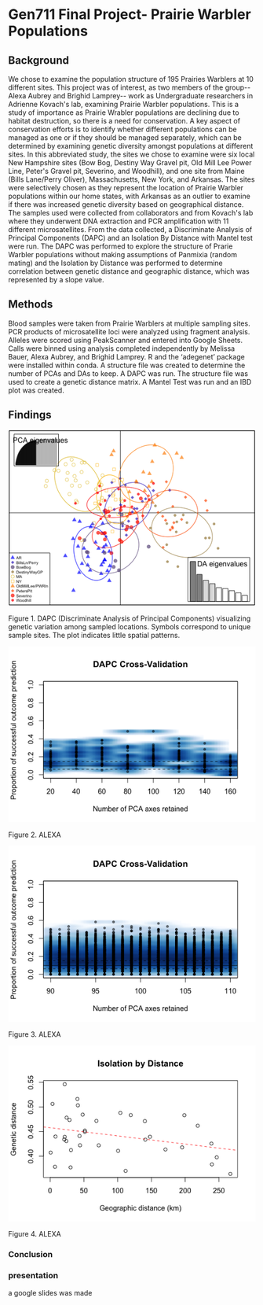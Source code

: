 # Gen711 Final Project- Prairie Warbler Populations
## Background
We chose to examine the population structure of 195 Prairies Warblers at 10 different sites. This project was of interest, as two members of the group-- Alexa Aubrey and Brighid Lamprey-- work as Undergraduate researchers in Adrienne Kovach's lab, examining Prairie Warbler populations. This is a study of importance as Prairie Wrabler populations are declining due to habitat destruction, so there is a need for conservation. A key aspect of conservation efforts is to identify whether different populations can be managed as one or if they should be managed separately, which can be determined by examining genetic diversity amongst populations at different sites. In this abbreviated study, the sites we chose to examine were six local New Hampshire sites (Bow Bog, Destiny Way Gravel pit, Old Mill Lee Power Line, Peter's Gravel pit, Severino, and Woodhill), and one site from Maine (Bills Lane/Perry Oliver), Massachusetts, New York, and Arkansas. The sites were selectively chosen as they represent the location of Prairie Warbler populations within our home states, with Arkansas as an outlier to examine if there was increased genetic diversity based on geographical distance. The samples used were collected from collaborators and from Kovach's lab where they underwent DNA extraction and PCR amplification with 11 different microsatellites. From the data collected, a Discriminate Analysis of Principal Components (DAPC) and an Isolation By Distance with Mantel test were run. The DAPC was performed to explore the structure of Prarie Warbler populations without making assumptions of Panmixia (random mating) and the Isolation by Distance was performed to determine correlation between genetic distance and geographic distance, which was represented by a slope value.

## Methods
Blood samples were taken from Prairie Warblers at multiple sampling sites. PCR products of microsatellite loci were analyzed using fragment analysis. Alleles were scored using PeakScanner​ and entered into Google Sheets. Calls were binned using analysis completed independently by Melissa Bauer, Alexa Aubrey, and Brighid Lamprey. R and the ‘adegenet’ package were installed within conda. A structure file was created to determine the number of PCAs and DAs to keep. A DAPC was run. The structure file was used to create a genetic distance matrix. A Mantel Test was run and an IBD plot was created.


## Findings
![plot](figures/PRAW_DAPC_Final.png) 

Figure 1. DAPC (Discriminate Analysis of Principal Components) visualizing genetic variation among sampled locations. Symbols correspond to unique sample sites. The plot indicates little spatial patterns.


![plot](figures/DAPC_Cross_Validation.png)

Figure 2. ALEXA

![plot](figures/DAPC_Cross_Validation_2.png)

Figure 3. ALEXA


![plot](figures/IBD_Plot_PRAW.png)

Figure 4. ALEXA

### Conclusion

### presentation 
a google slides was made 
